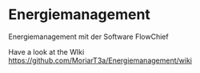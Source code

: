 # Energiemanagement
Energiemanagement mit der Software FlowChief

Have a look at the WIki
https://github.com/MoriarT3a/Energiemanagement/wiki
